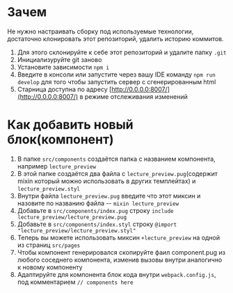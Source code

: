 # Зачем
Не нужно настраивать сборку под используемые технологии, достаточно клонировать этот репозиторий, удалить историю коммитов.

1. Для этого склонируйте к себе этот репозиторий и удалите папку ```.git```
2. Инициализуруйте git заново
3. Установите зависимости ```npm i```
4. Введите в консоли или запустите через вашу IDE команду ```npm run develop``` для того чтобы запустить сервер с сгенерированным html
5. Старница доступна по адресу [http://0.0.0.0:8007/](http://0.0.0.0:8007/) в режиме отслеживания изменений

# Как добавить новый блок(компонент)

1. В папке ```src/components``` создаётся папка с названием компонента, например ```lecture_preview```
2. В этой папке создаётся два файла с ```lecture_preview.pug```(содержит mixin который можно использовать в других темплейтах) и ```lecture_preview.styl```
3. Внутри файла ```lecture_preview.pug``` введите что этот миксин и назовите по названию файла -- ```mixin lecture_preview```
4. Добавьте в ```src/components/index.pug``` строку ```include lecture_preview/lecture_preview.pug```
5. Добавьте в ```src/components/index.styl``` строку ```@import "lecture_preview/lecture_preview.styl"```
6. Теперь вы можете использовать миксин ```+lecture_preview``` на одной из страниц ```src/pages```
7. Чтобы компонент генерировался скопируйте фаил component.pug из любого соседнего компонента, изменив вызовы внутри аналогично к новому компоненту
8. Адаптируйте для компонента блок кода внутри ```webpack.config.js```, под комментарием ```// components here```
